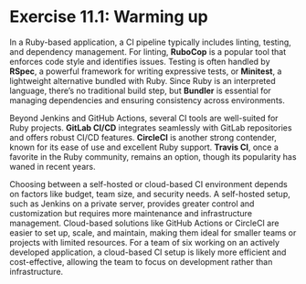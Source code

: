 # Exercise 11.1: Warming up

In a Ruby-based application, a CI pipeline typically includes linting, testing, and dependency management. For linting, **RuboCop** is a popular tool that enforces code style and identifies issues. Testing is often handled by **RSpec**, a powerful framework for writing expressive tests, or **Minitest**, a lightweight alternative bundled with Ruby. Since Ruby is an interpreted language, there’s no traditional build step, but **Bundler** is essential for managing dependencies and ensuring consistency across environments.

Beyond Jenkins and GitHub Actions, several CI tools are well-suited for Ruby projects. **GitLab CI/CD** integrates seamlessly with GitLab repositories and offers robust CI/CD features. **CircleCI** is another strong contender, known for its ease of use and excellent Ruby support. **Travis CI**, once a favorite in the Ruby community, remains an option, though its popularity has waned in recent years.

Choosing between a self-hosted or cloud-based CI environment depends on factors like budget, team size, and security needs. A self-hosted setup, such as Jenkins on a private server, provides greater control and customization but requires more maintenance and infrastructure management. Cloud-based solutions like GitHub Actions or CircleCI are easier to set up, scale, and maintain, making them ideal for smaller teams or projects with limited resources. For a team of six working on an actively developed application, a cloud-based CI setup is likely more efficient and cost-effective, allowing the team to focus on development rather than infrastructure.